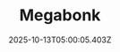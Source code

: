 ---
title: "Megabonk"
id: 3405340
date: 2025-10-13T05:00:05.403Z
link: games/steam/recent/megabonk
image: http://media.steampowered.com/steamcommunity/public/images/apps/3405340/8e0ff36cdb1076d69347a2796c7ef5ee18b2fee8.jpg
playtime_2weeks: 571
playtime_forever: 874
playtime_windows_forever: 0
playtime_mac_forever: 0
playtime_linux_forever: 874
playtime_deck_forever: 874
---